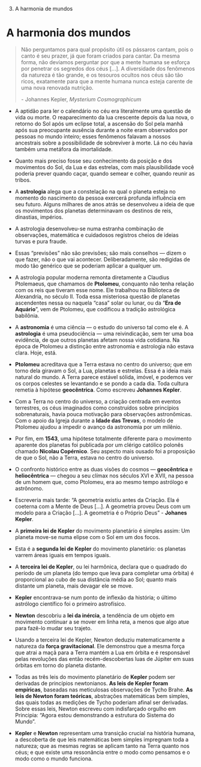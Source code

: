 3. A harmonia de mundos

# A harmonia dos mundos

> Não perguntamos para qual propósito útil os pássaros cantam, pois o canto é seu prazer, já que foram criados para cantar. Da mesma forma, não devíamos perguntar por que a mente humana se esforça por penetrar os segredos dos céus \[...\]. A diversidade dos fenômenos da natureza é tão grande, e os tesouros ocultos nos céus são tão ricos, exatamente para que a mente humana nunca esteja carente de uma nova renovada nutrição.
> 
> \- Johannes Kepler, *Mysterium Cosmographicum*

- A aptidão para ler o calendário no céu era literalmente uma questão de vida ou morte. O reaparecimento da lua crescente depois da lua nova, o retorno do Sol após um eclipse total, a ascensão do Sol pela manhã após sua preocupante ausência durante a noite eram observados por pessoas no mundo inteiro; esses fenômenos falavam a nossos ancestrais sobre a possibilidade de sobreviver à morte. Lá no céu havia também uma metáfora da imortalidade.
- Quanto mais preciso fosse seu conhecimento da posição e dos movimentos do Sol, da Lua e das estrelas, com mais plausibilidade você poderia prever quando caçar, quando semear e colher, quando reunir as tribos.
- A **astrologia** alega que a constelação na qual o planeta esteja no momento do nascimento da pessoa exercerá profunda influência em seu futuro. Alguns milhares de anos atrás se desenvolveu a ideia de que os movimentos dos planetas determinavam os destinos de reis, dinastias, impérios.
- A astrologia desenvolveu-se numa estranha combinação de observações, matemática e cuidadosos registros cheios de ideias turvas e pura fraude.
- Essas “previsões” não são previsões; são mais conselhos — dizem o que fazer, não o que vai acontecer. Deliberadamente, são redigidas de modo tão genérico que se poderiam aplicar a qualquer um.
- A astrologia popular moderna remonta diretamente a Claudius Ptolemaeus, que chamamos de **Ptolomeu**, conquanto não tenha relação com os reis que tiveram esse nome. Ele trabalhou na Biblioteca de Alexandria, no século II. Toda essa misteriosa questão de planetas ascendentes nessa ou naquela “casa” solar ou lunar, ou da “**Era de Aquário**”, vem de Ptolomeu, que codificou a tradição astrológica babilônia.
- A **astronomia** é uma ciência — o estudo do universo tal como ele é. A **astrologia** é uma pseudociência — uma reivindicação, sem ter uma boa evidência, de que outros planetas afetam nossa vida cotidiana. Na época de Ptolomeu a distinção entre astronomia e astrologia não estava clara. Hoje, está.
- **Ptolomeu** acreditava que a Terra estava no centro do universo; que em torno dela giravam o Sol, a Lua, planetas e estrelas. Essa é a ideia mais natural do mundo. A Terra parece estável sólida, imóvel, e podemos ver os corpos celestes se levantando e se pondo a cada dia. Toda cultura remetia à hipótese **geocêntrica**. Como escreveu **Johannes Kepler**.
- Com a Terra no centro do universo, a criação centrada em eventos terrestres, os céus imaginados como construídos sobre princípios sobrenaturais, havia pouca motivação para observações astronômicas. Com o apoio da Igreja durante a **Idade das Trevas**, o modelo de Ptolomeu ajudou a impedir o avanço da astronomia por um milênio.
- Por fim, em **1543**, uma hipótese totalmente diferente para o movimento aparente dos planetas foi publicada por um clérigo católico polonês chamado **Nicolau Copérnico**. Seu aspecto mais ousado foi a proposição de que o Sol, não a Terra, estava no centro do universo.
- O confronto histórico entre as duas visões do cosmos — **geocêntrica** e **heliocêntrica** — chegou a seu clímax nos séculos XVI e XVII, na pessoa de um homem que, como Ptolomeu, era ao mesmo tempo astrólogo e astrônomo.

- Escreveria mais tarde: “A geometria existiu antes da Criação. Ela é coeterna com a Mente de Deus \[…\]. A geometria proveu Deus com um modelo para a Criação \[…\]. A geometria é o Próprio Deus” - **Johanes Kepler**.
- A **primeira lei de Kepler** do movimento planetário é simples assim: Um planeta move-se numa elipse com o Sol em um dos focos.
- Esta é a **segunda lei de Kepler** do movimento planetário: os planetas varrem áreas iguais em tempos iguais.
- A **terceira lei de Kepler**, ou lei harmônica, declara que o quadrado do período de um planeta (do tempo que leva para completar uma órbita) é proporcional ao cubo de sua distância média ao Sol; quanto mais distante um planeta, mais devagar ele se move.
- **Kepler** encontrava-se num ponto de inflexão da história; o último astrólogo científico foi o primeiro astrofísico.
- **Newton** descobriu a **lei da inércia**, a tendência de um objeto em movimento continuar a se mover em linha reta, a menos que algo atue para fazê-lo mudar seu trajeto.
- Usando a terceira lei de Kepler, Newton deduziu matematicamente a natureza da **força gravitacional**. Ele demonstrou que a mesma força que atrai a maçã para a Terra mantém a Lua em órbita e é responsável pelas revoluções das então recém-descobertas luas de Júpiter em suas órbitas em torno do planeta distante.
- Todas as três leis do movimento planetário de **Kepler** podem ser derivadas de princípios newtonianos. **As leis de Kepler foram empíricas**, baseadas nas meticulosas observações de Tycho Brahe. **As leis de Newton foram teóricas**, abstrações matemáticas bem simples, das quais todas as medições de Tycho poderiam afinal ser derivadas. Sobre essas leis, Newton escreveu com indisfarçado orgulho em Principia: “Agora estou demonstrando a estrutura do Sistema do Mundo”.
- **Kepler** e **Newton** representam uma transição crucial na história humana, a descoberta de que leis matemáticas bem simples impregnam toda a natureza; que as mesmas regras se aplicam tanto na Terra quanto nos céus; e que existe uma ressonância entre o modo como pensamos e o modo como o mundo funciona.